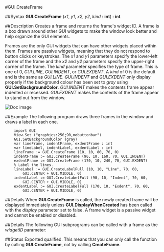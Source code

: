 
#GUI.CreateFrame

##Syntax
**GUI.CreateFrame** (_x1_, _y1_, _x2_, _y2_, _kind_ : **int**) : **int**



##Description
Creates a frame and returns the frame's widget ID.
A frame is a box drawn around other GUI widgets to make the window look better and help organize the GUI elements.

Frames are the only GUI widgets that can have other widgets placed within them. Frames are passive widgets, meaning that they do not respond to button clicks or keystrokes.
The _x1_ and _y1_ parameters specify the lower-left corner of the frame and the _x2_ and _y2_ parameters specify the upper-right corner of the frame. The _kind_ parameter specifies the type of frame. This is one of 0, _GUI.LINE_, _GUI.INDENT_, or _GUI.EXDENT_. A _kind_ of 0 is the default and is the same as _GUI.LINE_. 
_GUI.INDENT_ and _GUI.EXDENT_ only display properly if the background colour has been set to _gray_ using **GUI.SetBackgroundColor**. _GUI.INDENT_ makes the contents frame appear indented or recessed. _GUI.EXDENT_ makes the contents of the frame appear to stand out from the window.

![Doc image](gui_createframe01.gif)


##Example
The following program draws three frames in the window and draws a label in each one.



        import GUI 
        View.Set ("graphics:250;90,nobuttonbar") 
        GUI.SetBackgroundColor (gray)
        var lineFrame, indentFrame, exdentFrame : int
        var lineLabel, indentLabel, exdentLabel : int
        lineFrame := GUI.CreateFrame (10, 10, 80, 70, 0) 
        indentFrame := GUI.CreateFrame (90, 10, 160, 70, GUI.INDENT) 
        exdentFrame := GUI.CreateFrame (170, 10, 240, 70, GUI.EXDENT)
		% Label the lines.
        lineLabel := GUI.CreateLabelFull (10, 10, "Line", 70, 60,
            GUI.CENTER + GUI.MIDDLE, 0)
        indentLabel := GUI.CreateLabelFull (90, 10, "Indent", 70, 60, 
            GUI.CENTER + GUI.MIDDLE, 0)
        exdentLabel := GUI.CreateLabelFull (170, 10, "Exdent", 70, 60, 
            GUI.CENTER + GUI.MIDDLE, 0)
##Details
When **GUI.CreateFrame** is called, the newly created frame will be displayed immediately unless **GUI.DisplayWhenCreated** has been called with the _display_ parameter set to false. 
A frame widget is a passive widget and cannot be enabled or disabled.



##Details
The following GUI subprograms can be called with a frame as the _widgetID_ parameter:






##Status
Exported qualified.
This means that you can only call the function by calling **GUI.CreateFrame**, not by calling **CreateFrame**.


